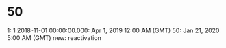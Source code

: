 # 50

1: 1
2018-11-01 00:00:00.000: Apr 1, 2019 12:00 AM (GMT)
50: Jan 21, 2020 5:00 AM (GMT)
new: reactivation